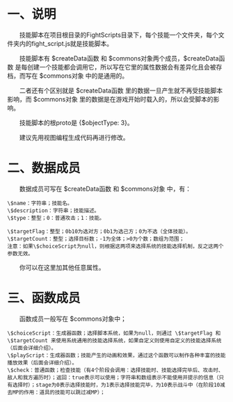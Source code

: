 # 一、说明

&emsp;&emsp;技能脚本在项目根目录的FightScripts目录下，每个技能一个文件夹，每个文件夹内的fight_script.js就是技能脚本。

&emsp;&emsp;技能脚本有 \$createData函数 和 \$commons对象两个成员，\$createData函数 是每创建一个技能都会调用它，所以写在它里的属性数据会有差异化且会被存档，而写在 \$commons对象 中的是通用的。

&emsp;&emsp;二者还有个区别就是 \$createData函数 里的数据一旦产生就不再受技能脚本影响，而 \$commons对象 里的数据是在游戏开始时载入的，所以会受脚本的影响。

&emsp;&emsp;技能脚本的根proto是 {\$objectType: 3}。

&emsp;&emsp;建议先用视图编程生成代码再进行修改。

# 二、数据成员

&emsp;&emsp;数据成员可写在 \$createData函数 和 \$commons对象 中，有：

```
\$name：字符串；技能名。
\$description：字符串；技能描述。
\$type：整型；0：普通攻击；1：技能。

\$targetFlag：整型；0b10为选对方；0b1为选己方；0为不选（全体技能）。
\$targetCount：整型；选择目标数；-1为全体；>0为个数；数组为范围；
注意：如果\$choiceScript为null，则根据这两项来选择系统的技能选择机制，反之这两个参数无效。
```

&emsp;&emsp;你可以在这里加其他任意属性。

# 三、函数成员

&emsp;&emsp;函数成员一般写在 \$commons对象中；

```
\$choiceScript：生成器函数；选择脚本系统，如果为null，则通过 \$targetFlag 和 \$targetCount 来使用系统通用的技能选择系统，如果自定义则使用自定义的技能选择系统（后面会详细介绍）。
\$playScript：生成器函数；技能产生的动画和效果，通过这个函数可以制作各种丰富的技能播放效果（后面会详细介绍）。
\$check：普通函数；检查技能（有4个阶段会调用：选择技能时、技能选择完毕后、攻击时、敌人和我方遍历时）；返回：true表示可以使用；字符串和数组表示不能使用并提示的信息（只有选择时）；stage为0表示选择技能时，为1表示选择技能完毕，为10表示战斗中（在阶段10减去MP的作用：道具的技能可以跳过减MP）；
```
